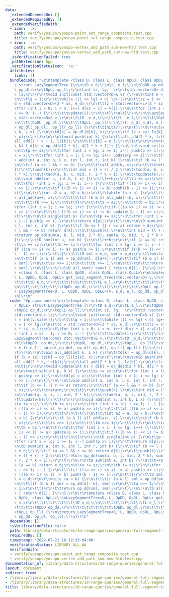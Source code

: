 ```yaml
---
data:
  _extendedDependsOn: []
  _extendedRequiredBy: []
  _extendedVerifiedWith:
  - icon: ':x:'
    path: verify/yosupo/yosupo-point_set_range_composite.test.cpp
    title: verify/yosupo/yosupo-point_set_range_composite.test.cpp
  - icon: ':x:'
    path: verify/yosupo/yosupo-vertex_add_path_sum-new-hld.test.cpp
    title: verify/yosupo/yosupo-vertex_add_path_sum-new-hld.test.cpp
  _isVerificationFailed: true
  _pathExtension: hpp
  _verificationStatusIcon: ':x:'
  attributes:
    links: []
  bundledCode: "\r\ntemplate <class D, class L, class OpDD, class OpDL, class OpLL>\
    \ struct LazySegmentTree {\r\n\tD e_d;\r\n\tL e_l;\r\n\tOpDD op_dd; \r\n\tOpDL\
    \ op_dl;\r\n\tOpLL op_ll;\r\n\tint sz, lg;  \r\n\tstd::vector<D> d;\r\n\tstd::vector<L>\
    \ lz;\r\n\r\n\tvoid init(const std::vector<D>& v) {\r\n\t\tint n = int(v.size());\r\
    \n\t\tlg = 1;\r\n\t\twhile ((1 << lg) < n) lg++;\r\n\t\tsz = 1 << lg;\r\n\t\t\
    d = std::vector<D>(2 * sz, e_d);\r\n\t\tlz = std::vector<L>(2 * sz, e_l);\r\n\t\
    \tfor (int i = 0; i < n; i++) d[sz + i] = v[i];\r\n\t\tfor (int i = sz - 1; i\
    \ >= 0; i--) {\r\n\t\t\tupdate(i);\r\n\t\t}\r\n\t}\r\n\r\n\tLazySegmentTree(const\
    \ std::vector<D>& v,\r\n\t\t\tD _e_d,\r\n\t\t\tL _e_l,\r\n\t\t\tOpDD _op_dd,\r\
    \n\t\t\tOpDL _op_dl,\r\n\t\t\tOpLL _op_ll)\r\n\t\t: e_d(_e_d), e_l(_e_l), op_dd(_op_dd),\
    \ op_dl(_op_dl), op_ll(_op_ll) {\r\n\t\tinit(v);\r\n\t}\r\n\r\n\tvoid all_add(int\
    \ k, L x) {\r\n\t\td[k] = op_dl(d[k], x);\r\n\t\tif (k < sz) lz[k] = op_ll(lz[k],\
    \ x);\r\n\t}\r\n\r\n\tvoid push(int k) {\r\n\t\tall_add(2 * k, lz[k]);\r\n\t\t\
    all_add(2 * k + 1, lz[k]);\r\n\t\tlz[k] = e_l;\r\n\t}\r\n\r\n\tvoid update(int\
    \ k) { d[k] = op_dd(d[2 * k], d[2 * k + 1]); }\r\n\r\n\tvoid set(int p, D x) {\r\
    \n\t\tp += sz;\r\n\t\tfor (int i = lg; i >= 1; i--) push(p >> i);\r\n\t\td[p]\
    \ = x;\r\n\t\tfor (int i = 1; i <= lg; i++) update(p >> i);\r\n\t}\r\n\r\n\tvoid\
    \ add(int a, int b, L x, int l, int r, int k) {\r\n\t\tif (b <= l || r <= a) return;\r\
    \n\t\tif (a <= l && r <= b) {\r\n\t\t\tall_add(k, x);\r\n\t\t\treturn;\r\n\t\t\
    }\r\n\t\tpush(k);\r\n\t\tint mid = (l + r) / 2;\r\n\t\tadd(a, b, x, l, mid, 2\
    \ * k);\r\n\t\tadd(a, b, x, mid, r, 2 * k + 1);\r\n\t\tupdate(k);\r\n\t}\r\n\r\
    \n\tvoid add(int a, int b, L x) {\r\n\t\t++b;\r\n\t\ta += sz;\r\n\t\tb += sz;\r\
    \n\t\tfor (int i = lg; i >= 1; i--) {\r\n\t\t\tif (((a >> i) << i) != a) push(a\
    \ >> i);\r\n\t\t\tif (((b >> i) << i) != b) push((b - 1) >> i);\r\n\t\t}\r\n\t\
    \t{\r\n\t\t\tint a2 = a, b2 = b;\r\n\t\t\twhile (a < b) {\r\n\t\t\t\tif (a & 1)\
    \ all_add(a++, x);\r\n\t\t\t\tif (b & 1) all_add(--b, x);\r\n\t\t\t\ta >>= 1;\r\
    \n\t\t\t\tb >>= 1;\r\n\t\t\t}\r\n\t\t\ta = a2;\r\n\t\t\tb = b2;\r\n\t\t}\r\n\t\
    \tfor (int i = 1; i <= lg; i++) {\r\n\t\t\tif (((a >> i) << i) != a) update(a\
    \ >> i);\r\n\t\t\tif (((b >> i) << i) != b) update((b - 1) >> i);\r\n\t\t}\r\n\
    \t}\r\n\r\n\tD single(int p) {\r\n\t\tp += sz;\r\n\t\tfor (int i = lg; i >= 1;\
    \ i--) push(p >> i);\r\n\t\treturn d[p];\r\n\t}\r\n\r\n\tD sum(int a, int b, int\
    \ l, int r, int k) {\r\n\t\tif (b <= l || r <= a) return e_d;\r\n\t\tif (a <=\
    \ l && r <= b) return d[k];\r\n\t\tpush(k);\r\n\t\tint mid = (l + r) / 2;\r\n\t\
    \treturn op_dd(sum(a, b, l, mid, 2 * k), sum(a, b, mid, r, 2 * k + 1));\r\n\t\
    }\r\n\r\n\tD sum(int a, int b) {\r\n\t\t++b;\r\n\t\tif (a == b) return e_d;\r\n\
    \t\ta += sz;\r\n\t\tb += sz;\r\n\t\tfor (int i = lg; i >= 1; i--) {\r\n\t\t\t\
    if (((a >> i) << i) != a) push(a >> i);\r\n\t\t\tif (((b >> i) << i) != b) push((b\
    \ - 1) >> i);\r\n\t\t}\r\n\t\tD sml = e_d, smr = e_d;\r\n\t\twhile (a < b) {\r\
    \n\t\t\tif (a & 1) sml = op_dd(sml, d[a++]);\r\n\t\t\tif (b & 1) smr = op_dd(d[--b],\
    \ smr);\r\n\t\t\ta >>= 1;\r\n\t\t\tb >>= 1;\r\n\t\t}\r\n\t\treturn op_dd(sml,\
    \ smr);\r\n\t}\r\n\r\n\tD all_sum() const { return d[1]; }\r\n};\r\n\r\ntemplate\
    \ <class D, class L, class OpDD, class OpDL, class OpLL>\r\nLazySegmentTree<D,\
    \ L, OpDD, OpDL, OpLL> get_lazy_segment_tree(std::vector<D> v,\r\n\t\t\t\t\t\t\
    \t\t\t\tD e_d,\r\n\t\t\t\t\t\t\t\t\t\tL e_l,\r\n\t\t\t\t\t\t\t\t\t\tOpDD op_dd,\r\
    \n\t\t\t\t\t\t\t\t\t\tOpDL op_dl,\r\n\t\t\t\t\t\t\t\t\t\tOpLL op_ll) {\r\n\treturn\
    \ LazySegmentTree<D, L, OpDD, OpDL, OpLL>(v, e_d, e_l, op_dd, op_dl, op_ll);\r\
    \n}\r\n"
  code: "#pragma once\r\n\r\ntemplate <class D, class L, class OpDD, class OpDL, class\
    \ OpLL> struct LazySegmentTree {\r\n\tD e_d;\r\n\tL e_l;\r\n\tOpDD op_dd; \r\n\
    \tOpDL op_dl;\r\n\tOpLL op_ll;\r\n\tint sz, lg;  \r\n\tstd::vector<D> d;\r\n\t\
    std::vector<L> lz;\r\n\r\n\tvoid init(const std::vector<D>& v) {\r\n\t\tint n\
    \ = int(v.size());\r\n\t\tlg = 1;\r\n\t\twhile ((1 << lg) < n) lg++;\r\n\t\tsz\
    \ = 1 << lg;\r\n\t\td = std::vector<D>(2 * sz, e_d);\r\n\t\tlz = std::vector<L>(2\
    \ * sz, e_l);\r\n\t\tfor (int i = 0; i < n; i++) d[sz + i] = v[i];\r\n\t\tfor\
    \ (int i = sz - 1; i >= 0; i--) {\r\n\t\t\tupdate(i);\r\n\t\t}\r\n\t}\r\n\r\n\t\
    LazySegmentTree(const std::vector<D>& v,\r\n\t\t\tD _e_d,\r\n\t\t\tL _e_l,\r\n\
    \t\t\tOpDD _op_dd,\r\n\t\t\tOpDL _op_dl,\r\n\t\t\tOpLL _op_ll)\r\n\t\t: e_d(_e_d),\
    \ e_l(_e_l), op_dd(_op_dd), op_dl(_op_dl), op_ll(_op_ll) {\r\n\t\tinit(v);\r\n\
    \t}\r\n\r\n\tvoid all_add(int k, L x) {\r\n\t\td[k] = op_dl(d[k], x);\r\n\t\t\
    if (k < sz) lz[k] = op_ll(lz[k], x);\r\n\t}\r\n\r\n\tvoid push(int k) {\r\n\t\t\
    all_add(2 * k, lz[k]);\r\n\t\tall_add(2 * k + 1, lz[k]);\r\n\t\tlz[k] = e_l;\r\
    \n\t}\r\n\r\n\tvoid update(int k) { d[k] = op_dd(d[2 * k], d[2 * k + 1]); }\r\n\
    \r\n\tvoid set(int p, D x) {\r\n\t\tp += sz;\r\n\t\tfor (int i = lg; i >= 1; i--)\
    \ push(p >> i);\r\n\t\td[p] = x;\r\n\t\tfor (int i = 1; i <= lg; i++) update(p\
    \ >> i);\r\n\t}\r\n\r\n\tvoid add(int a, int b, L x, int l, int r, int k) {\r\n\
    \t\tif (b <= l || r <= a) return;\r\n\t\tif (a <= l && r <= b) {\r\n\t\t\tall_add(k,\
    \ x);\r\n\t\t\treturn;\r\n\t\t}\r\n\t\tpush(k);\r\n\t\tint mid = (l + r) / 2;\r\
    \n\t\tadd(a, b, x, l, mid, 2 * k);\r\n\t\tadd(a, b, x, mid, r, 2 * k + 1);\r\n\
    \t\tupdate(k);\r\n\t}\r\n\r\n\tvoid add(int a, int b, L x) {\r\n\t\t++b;\r\n\t\
    \ta += sz;\r\n\t\tb += sz;\r\n\t\tfor (int i = lg; i >= 1; i--) {\r\n\t\t\tif\
    \ (((a >> i) << i) != a) push(a >> i);\r\n\t\t\tif (((b >> i) << i) != b) push((b\
    \ - 1) >> i);\r\n\t\t}\r\n\t\t{\r\n\t\t\tint a2 = a, b2 = b;\r\n\t\t\twhile (a\
    \ < b) {\r\n\t\t\t\tif (a & 1) all_add(a++, x);\r\n\t\t\t\tif (b & 1) all_add(--b,\
    \ x);\r\n\t\t\t\ta >>= 1;\r\n\t\t\t\tb >>= 1;\r\n\t\t\t}\r\n\t\t\ta = a2;\r\n\t\
    \t\tb = b2;\r\n\t\t}\r\n\t\tfor (int i = 1; i <= lg; i++) {\r\n\t\t\tif (((a >>\
    \ i) << i) != a) update(a >> i);\r\n\t\t\tif (((b >> i) << i) != b) update((b\
    \ - 1) >> i);\r\n\t\t}\r\n\t}\r\n\r\n\tD single(int p) {\r\n\t\tp += sz;\r\n\t\
    \tfor (int i = lg; i >= 1; i--) push(p >> i);\r\n\t\treturn d[p];\r\n\t}\r\n\r\
    \n\tD sum(int a, int b, int l, int r, int k) {\r\n\t\tif (b <= l || r <= a) return\
    \ e_d;\r\n\t\tif (a <= l && r <= b) return d[k];\r\n\t\tpush(k);\r\n\t\tint mid\
    \ = (l + r) / 2;\r\n\t\treturn op_dd(sum(a, b, l, mid, 2 * k), sum(a, b, mid,\
    \ r, 2 * k + 1));\r\n\t}\r\n\r\n\tD sum(int a, int b) {\r\n\t\t++b;\r\n\t\tif\
    \ (a == b) return e_d;\r\n\t\ta += sz;\r\n\t\tb += sz;\r\n\t\tfor (int i = lg;\
    \ i >= 1; i--) {\r\n\t\t\tif (((a >> i) << i) != a) push(a >> i);\r\n\t\t\tif\
    \ (((b >> i) << i) != b) push((b - 1) >> i);\r\n\t\t}\r\n\t\tD sml = e_d, smr\
    \ = e_d;\r\n\t\twhile (a < b) {\r\n\t\t\tif (a & 1) sml = op_dd(sml, d[a++]);\r\
    \n\t\t\tif (b & 1) smr = op_dd(d[--b], smr);\r\n\t\t\ta >>= 1;\r\n\t\t\tb >>=\
    \ 1;\r\n\t\t}\r\n\t\treturn op_dd(sml, smr);\r\n\t}\r\n\r\n\tD all_sum() const\
    \ { return d[1]; }\r\n};\r\n\r\ntemplate <class D, class L, class OpDD, class\
    \ OpDL, class OpLL>\r\nLazySegmentTree<D, L, OpDD, OpDL, OpLL> get_lazy_segment_tree(std::vector<D>\
    \ v,\r\n\t\t\t\t\t\t\t\t\t\tD e_d,\r\n\t\t\t\t\t\t\t\t\t\tL e_l,\r\n\t\t\t\t\t\
    \t\t\t\t\tOpDD op_dd,\r\n\t\t\t\t\t\t\t\t\t\tOpDL op_dl,\r\n\t\t\t\t\t\t\t\t\t\
    \tOpLL op_ll) {\r\n\treturn LazySegmentTree<D, L, OpDD, OpDL, OpLL>(v, e_d, e_l,\
    \ op_dd, op_dl, op_ll);\r\n}\r\n"
  dependsOn: []
  isVerificationFile: false
  path: library/data-structures/1d-range-queries/general-full-segment-tree.hpp
  requiredBy: []
  timestamp: '2022-07-21 16:12:33-04:00'
  verificationStatus: LIBRARY_ALL_WA
  verifiedWith:
  - verify/yosupo/yosupo-point_set_range_composite.test.cpp
  - verify/yosupo/yosupo-vertex_add_path_sum-new-hld.test.cpp
documentation_of: library/data-structures/1d-range-queries/general-full-segment-tree.hpp
layout: document
redirect_from:
- /library/library/data-structures/1d-range-queries/general-full-segment-tree.hpp
- /library/library/data-structures/1d-range-queries/general-full-segment-tree.hpp.html
title: library/data-structures/1d-range-queries/general-full-segment-tree.hpp
---
```

